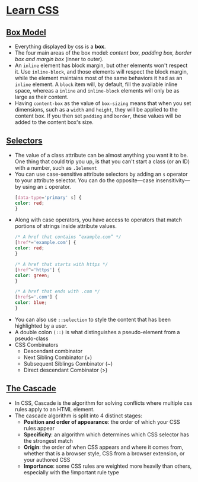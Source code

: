 # [Learn CSS](https://web.dev/learn/css)

## [Box Model](https://web.dev/learn/css/box-model/)

- Everything displayed by css is a **box**.
- The four main areas of the box model: *content box, padding box, border box and margin box* (inner to outer).
- An `inline` element has block margin, but other elements won't respect it. Use `inline-block`, and those elements will respect the block margin, while the element maintains most of the same behaviors it had as an `inline` element. A `block` item will, by default, fill the available inline space, whereas a `inline` and `inline-block` elements will only be as large as their content.
- Having `content-box` as the value of `box-sizing` means that when you set dimensions, such as a `width` and `height`, they will be applied to the content box. If you then set `padding` and `border`, these values will be added to the content box's size.

## [Selectors](https://web.dev/learn/css/selectors/)

- The value of a class attribute can be almost anything you want it to be. One thing that could trip you up, is that you can't start a class (or an ID) with a number, such as `.1element`
- You can use case-sensitive attribute selectors by adding an `s` operator to your attribute selector. You can do the opposite—case insensitivity—by using an `i` operator.
    ``` css
    [data-type='primary' s] {
    color: red;
    }
    ```
- Along with case operators, you have access to operators that match portions of strings inside attribute values.
    ``` css
    /* A href that contains “example.com” */
    [href*='example.com'] {
    color: red;
    }

    /* A href that starts with https */
    [href^='https'] {
    color: green;
    }

    /* A href that ends with .com */
    [href$='.com'] {
    color: blue;
    }
    ```
- You can also use `::selection` to style the content that has been highlighted by a user.
- A double colon `(::)` is what distinguishes a pseudo-element from a pseudo-class
- CSS Combinators
    - Descendant combinator 
    - Next Sibling Combinator (+)
    - Subsequent Siblings Combinator (~)
    - Direct descendant Combinator (>)

## [The Cascade](https://web.dev/learn/css/the-cascade/)
- In CSS, Cascade is the algorithm for solving conflicts where multiple css rules apply to an HTML element.
- The cascade algorithm is split into 4 distinct stages:
    - **Position and order of appearance**: the order of which your CSS rules appear
    - **Specificity**: an algorithm which determines which CSS selector has the strongest match
    - **Origin**: the order of when CSS appears and where it comes from, whether that is a browser style, CSS from a browser extension, or your authored CSS
    - **Importance**: some CSS rules are weighted more heavily than others, especially with the !important rule type